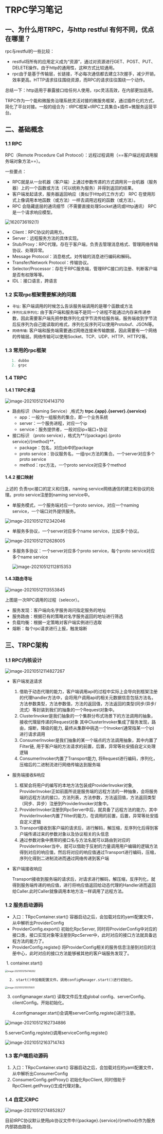 # TRPC学习笔记

## 一、为什么用TRPC，与http restful 有何不同，优点在哪里？

rpc与restful的一些比较：

- restful将所有的应用定义成为“资源”，通过对资源进行GET、POST、PUT、DELETE操作。由于http的通用性，这种方式比较通用。
- rpc由于是基于传输层，长链接，不必每次通信都去建立3次握手，减少开销，效率更高。HTTP请求往往围绕资源，而RPC的请求往往围绕一个动作。

总结一下：http适用于暴露接口给任何人使用，rpc灵活高效，在内部更加适用。

TRPC作为一个能和微服务治理系统灵活对接的微服务框架，通过插件化的方式，简化了平台对接。一般的组合为：tRPC框架+tRPC工具集合+插件+微服务运营平台。

## 二、基础概念

### 1.1 RPC

RPC（Remote Procedure Call Protocol）：远程过程调用（==客户端远程调用服务端对象方法==）。

一些要点：

- RPC就是从一台机器（客户端）上通过参数传递的方式调用另一台机器（服务器）上的一个函数或方法（可以统称为服务）并得到返回的结果。
- 客户端发起请求，服务器返回响应（类似于Http的工作方式） RPC 在使用形式上像调用本地函数（或方法）一样去调用远程的函数（或方法）。
- RPC 会隐藏底层的通讯细节（不需要直接处理Socket通讯或Http通讯） RPC 是一个请求响应模型。

![1620736192(1)](C:\Users\sammywei\Desktop\1620736192(1).jpg "RPC要素图")

- Client：RPC协议的调用方。
- Server：远程服务方法的具体实现。
- Stub/Proxy：RPC代理。存在于客户端，负责去管理消息格式、管理网络传输协议、处理异常。
- Message Protocol：消息格式。对传输的消息进行编码和解码。
- Transfer/Network Protocol：传输协议。
- Selector/Processor：存在于RPC服务端，管理RPC接口的注册、判断客户端是否有权限等等。
- IDL：接口语言，跨语言

### 1.2 实现rpc框架需要解决的问题

- `寻址`: 客户端调用的时候怎么告诉服务端调用的是哪个函数或方法
- `序列化反序列化`: 由于客户端和服务端不是同一个进程不能通过内存来传递参数，因此需要客户端先把参数序列化成字节流传给服务端，服务端收到字节流后反序列为自己能读取的格式，序列化反序列可以使用Protobuf、JSON等。
- `网络传输`: 客户端和服务端需要通过网络连接来传输数据，因此需要有一个网络的传输层。网络传输可以使用Socket、TCP、UDP、HTTP、HTTP2等。

 ### 1.3 常用的rpc框架

```java
   1. dubbo
   2. grpc
```

### 1.4 TRPC

#### 1.4.1 TRPC术语

![image-20210512104143710](C:\Users\sammywei\AppData\Roaming\Typora\typora-user-images\image-20210512104143710.png)

- 路由标识（Naming Service）,格式为 **trpc.{app}.{server}.{service}**
  - app：一般为一组服务的集合，即一个业务系统
  - server：一个服务进程，对应一个ip
  - service：服务提供者，一般对应ip+端口+协议
- 接口标识 （proto service），格式为**/{package}.{proto service}/{method}**，
  - package：包名，对应pb中的package
  - proto service：协议服务名，一组rpc方法的集合。一个server对应多个proto service
  - method：rpc方法，一个proto service对应多个method

#### 1.4.2 接口映射

上述的 负责rpc接口的定义和归类，naming service网络通信的建立和协议的处理。proto service注册到naming service中。

- 单服务模式，一个服务端对应一个proto service，对应一个naming service，一个端口对外提供服务。

![image-20210512112342046](C:\Users\sammywei\AppData\Roaming\Typora\typora-user-images\image-20210512112342046.png)

- 单服务多协议，一个server对应多个name service，比如多个协议。

![image-20210512112628005](C:\Users\sammywei\AppData\Roaming\Typora\typora-user-images\image-20210512112628005.png)

- 多服务多协议：一个server对应多个proto service，每个proto service对应多个name service

  ![image-20210512112815353](C:\Users\sammywei\AppData\Roaming\Typora\typora-user-images\image-20210512112815353.png)

#### 1.4.3路由寻址

![image-20210512113553845](C:\Users\sammywei\AppData\Roaming\Typora\typora-user-images\image-20210512113553845.png)

上图是一次RPC调用的过程（selecor）。

- 服务发现：客户端向名字服务询问指定服务的地址
- 服务路由：根据已有的策略对名字服务返回的地址进行筛选
- 负载均衡：根据一定策略对客户端实例进行选取
- 熔断：每个rpc请求进行上报，触发熔断

## 三、TRPC架构

### 1.1 RPC内核设计

![image-20210512114827267](C:\Users\sammywei\AppData\Roaming\Typora\typora-user-images\image-20210512114827267.png)

- 客户端发送请求

  1. 借助于动态代理的能力，客户端调用api的过程中实际上会导向到框架注册的代理handler方法中，会将用户调用api的相关元数据信息包括方法名，方法参数类型，方法参数值，方法的返回值，方法返回的类型(同步/异步/流式）等封装到我们的抽象的一个Request对象中。
  2. ClusterInvoker是我们抽象的一个集群分布式场景下的方法调用的抽象，接收代理层传递的Request对象 其中ClusterInvoker集成了服务发现，路由，熔断，降级的能力, 最终从集群中挑选一个Invoker(通常指某一个ip)进行请求调用
  3. ConsumerInvoker是我们抽象的某一个端点的方法调用抽象，其中内置了Filter链, 用于客户端的方法请求的前置，后置，异常等处安插自定义处理逻辑
  4. ConsumerInvoker内置了Transport能力, 将Request进行编码，序列化，压缩后的二进制流进行网络传输达到服务端

- 服务端接收&响应

  1. 框架会将用户的编写的本地方法包装成ProviderInvoker对象, ProviderInvoker正如前面所说是服务端的远程方法的一种抽象，会将服务端的远程方法的接口，方法列表，方法参数，方法返回值，方法返回类型（同步、异步）注册到ProviderInvoker对象中。
  2. ProviderInvoker注册到RpcServer中后，就具备了远程方法的能力，其中ProviderInvoker内置了filter的能力，在调用的前置，后置，异常等处安插自定义逻辑
  3. Transport接收到客户端的请求后，进行解码，解压缩，反序列化后得到客户端传递过来的参数对象以及协议相关的头信息
  4. 通过参数对象中携带的接口名与方法名就可以路由到对应的ProviderInvoker当中，就可以借助于反射的力量调用用户编辑的逻辑方法得到对应的响应值，然后将对应的响应值通过Transport进行编码，压缩，序列化得到二进制流进而通过网络传递到客户端

- 客户端接收响应

  Transport接收到服务端的请求后，对请求进行解码，解压缩，反序列化，就得到服务端传递的响应值，进行将响应值返回给动态代理的Handler进而返回给Caller.此时Caller就像调用本地方法一样调用了远程方法。

### 1.2 服务启动源码

- 入口：TRpcContainer.start() 容器启动之后，会加载对应的yaml配置文件，从中解析出ProviderConfig
- ProviderConfig.export() 初始化RpcServer, 同时将ProviderConfig中对应的接口类，接口实现对象等注册到RpcServer中，此时对应的接口方法就具备远程方法的能力了。
- ProviderConfig.registe() 将ProviderConfig相关的服务信息注册到对应的注册中心，此时对应的接口方法能够被其他的客户端服务发现了。

​        1. container.start()

<img src="C:\Users\sammywei\AppData\Roaming\Typora\typora-user-images\image-20210512154748262.png" alt="image-20210512154748262" style="zoom:50%;" />

      2. start()中加载配置文件。调用configManager.start()进行初始化。

<img src="C:\Users\sammywei\AppData\Roaming\Typora\typora-user-images\image-20210512155515931.png" alt="image-20210512155515931" style="zoom:50%;" />

3. configmanager.start() 读取文件后生成global config、serverConfig、clientConfig。开始初始化。

   4.configmanager.start()会调用serverConfig.registe()进行注册。

![image-20210512162734886](C:\Users\sammywei\AppData\Roaming\Typora\typora-user-images\image-20210512162734886.png)

5.serverConfig.registe()调用serviceConfig.registe()

![image-20210512163714743](C:\Users\sammywei\AppData\Roaming\Typora\typora-user-images\image-20210512163714743.png)

### 1.3 客户端启动源码

1. 入口：TRpcContainer.start() 容器启动之后，会加载对应的yaml配置文件，从中解析出ConsumerConfig
2. ConsumerConfig.getProxy() 初始化RpcClient, 同时借助于RpcClient.getProxy()生成代理对象。

### 1.4 自定义RPC

![image-20210512174852827](C:\Users\sammywei\AppData\Roaming\Typora\typora-user-images\image-20210512174852827.png)

​        目前tRPC协议默认使用pb协议文件中/{package}.{service}/{method}作为服务内部路由路径。

